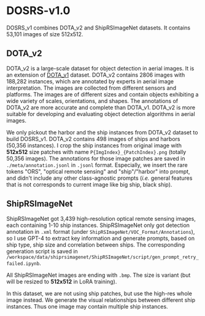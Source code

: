 # DOSRS-v1.0
DOSRS_v1 combines DOTA_v2 and ShipRSImageNet datasets. It contains 53,101 images of size 512x512.

## DOTA_v2
DOTA_v2 is a large-scale dataset for object detection in aerial images. It is an extension of [DOTA_v1](https://captain-whu.github.io/DOTA/dataset.html) dataset. DOTA_v2 contains 2806 images with 188,282 instances, which are annotated by experts in aerial image interpretation. The images are collected from different sensors and platforms. The images are of different sizes and contain objects exhibiting a wide variety of scales, orientations, and shapes. The annotations of DOTA_v2 are more accurate and complete than DOTA_v1. DOTA_v2 is more suitable for developing and evaluating object detection algorithms in aerial images.

We only pickout the harbor and the ship instances from DOTA_v2 dataset to build DOSRS_v1. DOTA_v2 contains 498 images of ships and harbors (50,356 instances). I crop the ship instances from original image with **512x512** size patches with name `P{ImgIndex}_{PatchIndex}.png` (totally 50,356 images). The annotations for those image patches are saved in `./meta/annotation.jsonl` in `.jsonl` format. Especially, we insert the rare tokens "ORS", "optical remote sensing" and "ship"/"harbor" into prompt, and didn't include any other class-agnostic prompts (*i.e.* general features that is not corresponds to current image like big ship, black ship).

## ShipRSImageNet
ShipRSImageNet got 3,439 high-resolution optical remote sensing images, each containing 1-10 ship instances. ShipRSImageNet only got detection annotation in `.xml` format (under `ShipRSImageNet/VOC_Format/Annotations`), so I use GPT-4 to extract key information and generate prompts, based on ship type, ship size and correlation between ships. The corresponding generation script is saved in `/workspace/data/shiprsimagenet/ShipRSImageNet/script/gen_prompt_retry_failed.ipynb`.

All ShipRSImageNet images are ending with `.bmp`. The size is variant (but will be resized to **512x512** in LoRA training).

In this dataset, we are not using ship patches, but use the high-res whole image instead. We generate the visual relationships between different ship instances. Thus one image may contain multiple ship instances.